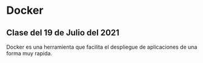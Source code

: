 # Docker

## Clase del 19 de Julio del 2021

Docker es una herramienta que facilita el despliegue de aplicaciones de una forma muy rapida.
